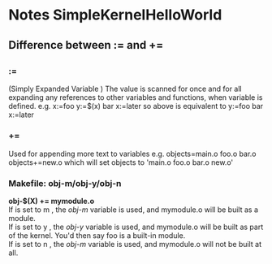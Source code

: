 # Notes SimpleKernelHelloWorld
## Difference between := and +=
##
### := 
(Simply Expanded Variable ) The value is scanned for once and for all expanding any
references to other variables and functions, when variable is defined.
e.g.  x:=foo
y:=$(x) bar
x:=later
so above is equivalent to 
y:=foo bar
x:=later

### +=
Used for appending more text to variables e.g.
objects=main.o foo.o bar.o
objects+=new.o
which will set objects to 'main.o foo.o bar.o new.o'

### Makefile: obj-m/obj-y/obj-n
**obj-$(X) += mymodule.o**\
If <X> is set to m , the *obj-m* variable is used, and mymodule.o will be built as a
module.\
If <X> is set to y , the *obj-y* variable is used, and mymodule.o will be built as
part of the kernel. You'd then say foo is a built-in module.\
If <X> is set to n , the *obj-m* variable is used, and mymodule.o will not be built at
all.